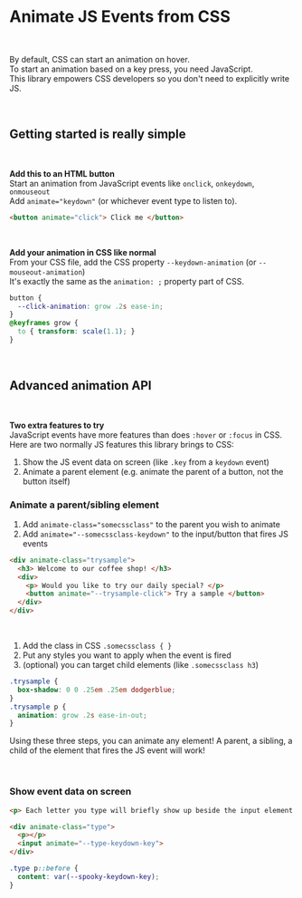 # Animate JS Events from CSS
  
<br>  
  
By default, CSS can start an animation on hover.  
To start an animation based on a key press, you need JavaScript.  
This library empowers CSS developers so you don't need to explicitly 
write JS.
  
<br>  
  
## Getting started is really simple
  
<br>  
  
**Add this to an HTML button**  
Start an animation from JavaScript events like `onclick`, `onkeydown`, `onmouseout`  
Add `animate="keydown"` (or whichever event type to listen to).
  
```html
<button animate="click"> Click me </button>
```
  
<br>  
  
**Add your animation in CSS like normal**  
From your CSS file, add the CSS property `--keydown-animation` (or `--mouseout-animation`)  
It's exactly the same as the `animation: ;` property part of CSS.   
  
```css
button {
  --click-animation: grow .2s ease-in;
}
@keyframes grow {
  to { transform: scale(1.1); }
}
```
  
<br>  
  
## Advanced animation API
  
<br>  
  
**Two extra features to try**  
JavaScript events have more features than does `:hover` or `:focus` in CSS.  
Here are two normally JS features this library brings to CSS:
1. Show the JS event data on screen (like `.key` from a `keydown` event)
2. Animate a parent element (e.g. animate the parent of a button, not the button itself) 
  
### Animate a parent/sibling element
  
1. Add `animate-class="somecssclass"` to the parent you wish to animate
2. Add `animate="--somecssclass-keydown"` to the input/button that fires JS events
  
```html
<div animate-class="trysample">
  <h3> Welcome to our coffee shop! </h3>
  <div>
    <p> Would you like to try our daily special? </p>
    <button animate="--trysample-click"> Try a sample </button>
  </div>
</div>
```
  
<br>  
  
1. Add the class in CSS `.somecssclass { }`
2. Put any styles you want to apply when the event is fired
3. (optional) you can target child elements (like `.somecssclass h3`)
  
```css
.trysample {
  box-shadow: 0 0 .25em .25em dodgerblue;
}
.trysample p {
  animation: grow .2s ease-in-out;
}
```
  
Using these three steps, you can animate any element! A parent, a sibling, a child of the element 
that fires the JS event will work! 
  
<br>  
  
### Show event data on screen
    
```html
<p> Each letter you type will briefly show up beside the input element. </p>

<div animate-class="type">
  <p></p>
  <input animate="--type-keydown-key">
</div>
```
  
```css
.type p::before {
  content: var(--spooky-keydown-key);
}
```
  
